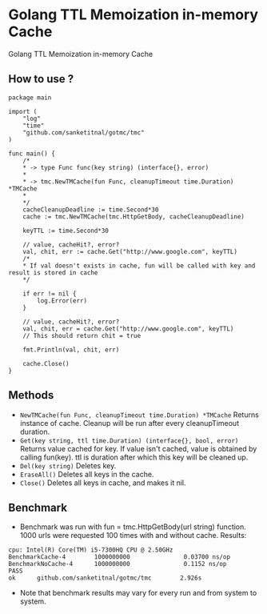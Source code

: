 # Golang TTL Memoization in-memory Cache
Golang TTL Memoization in-memory Cache

## How to use ?
```
package main

import (
    "log"
    "time"
    "github.com/sanketitnal/gotmc/tmc"
)

func main() {
    /*
    * -> type Func func(key string) (interface{}, error)
    *
    * -> tmc.NewTMCache(fun Func, cleanupTimeout time.Duration) *TMCache
    *  
    */
    cacheCleanupDeadline := time.Second*30
    cache := tmc.NewTMCache(tmc.HttpGetBody, cacheCleanupDeadline)
    
    keyTTL := time.Second*30

    // value, cacheHit?, error?
    val, chit, err := cache.Get("http://www.google.com", keyTTL)
    /*
    * If val doesn't exists in cache, fun will be called with key and result is stored in cache
    */

    if err != nil {
        log.Error(err)
    }
    
    // value, cacheHit?, error?
    val, chit, err = cache.Get("http://www.google.com", keyTTL)
    // This should return chit = true
    
    fmt.Println(val, chit, err)
    
    cache.Close()
}
```

## Methods
- ```NewTMCache(fun Func, cleanupTimeout time.Duration) *TMCache```
Returns instance of cache. Cleanup will be run after every cleanupTimeout duration.
- ```Get(key string, ttl time.Duration) (interface{}, bool, error)```
Returns value cached for key. If value isn't cached, value is obtained by calling fun(key).
ttl is duration after which this key will be cleaned up.
- ```Del(key string)``` Deletes key.
- ```EraseAll()``` Deletes all keys in the cache.
- ```Close()``` Deletes all keys in cache, and makes it nil.

## Benchmark
- Benchmark was run with fun = tmc.HttpGetBody(url string) function. 1000 urls were requested 100 times with and without cache. Results:
```
cpu: Intel(R) Core(TM) i5-7300HQ CPU @ 2.50GHz
BenchmarkCache-4        1000000000               0.03700 ns/op
BenchmarkNoCache-4      1000000000               0.1152 ns/op
PASS
ok      github.com/sanketitnal/gotmc/tmc        2.926s
```
- Note that benchmark results may vary for every run and from system to system.
